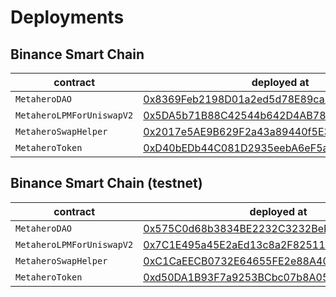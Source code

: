 # Deployments

## Binance Smart Chain

| contract | deployed at | transaction hash |  
| --- | --- | --- |
| `MetaheroDAO` | [0x8369Feb2198D01a2ed5d78E89ca7507983028B42](https://bscscan.com/address/0x8369Feb2198D01a2ed5d78E89ca7507983028B42) | [0xddd57d874692c82cf79f873b4e30bee9e9080daff247dc394e5c016ebb525842](https://bscscan.com/tx/0xddd57d874692c82cf79f873b4e30bee9e9080daff247dc394e5c016ebb525842) |
| `MetaheroLPMForUniswapV2` | [0x5DA5b71B88C42544b642D4AB781B30831EDAC341](https://bscscan.com/address/0x5DA5b71B88C42544b642D4AB781B30831EDAC341) | [0x45a28707a1db1b88428501892eab88ef0fc1c5a88676ee928eadfbd5b4ca0f7a](https://bscscan.com/tx/0x45a28707a1db1b88428501892eab88ef0fc1c5a88676ee928eadfbd5b4ca0f7a) |
| `MetaheroSwapHelper` | [0x2017e5AE9B629F2a43a89440f5E327b2a5b20933](https://bscscan.com/address/0x2017e5AE9B629F2a43a89440f5E327b2a5b20933) | [0x10cefdbed5ed73d7471fb72089afb5124ae329235f507333a70fe38914b6d071](https://bscscan.com/tx/0x10cefdbed5ed73d7471fb72089afb5124ae329235f507333a70fe38914b6d071) |
| `MetaheroToken` | [0xD40bEDb44C081D2935eebA6eF5a3c8A31A1bBE13](https://bscscan.com/address/0xD40bEDb44C081D2935eebA6eF5a3c8A31A1bBE13) | [0x46c3df970cbbac7b7bc03063799b6cfff6e559ea4644916689cf69c03114c02f](https://bscscan.com/tx/0x46c3df970cbbac7b7bc03063799b6cfff6e559ea4644916689cf69c03114c02f) |

## Binance Smart Chain (testnet)

| contract | deployed at | transaction hash |  
| --- | --- | --- |
| `MetaheroDAO` | [0x575C0d68b3834BE2232C3232BeB9a9905FBA7dA2](https://testnet.bscscan.com/address/0x575C0d68b3834BE2232C3232BeB9a9905FBA7dA2) | [0xac2d77b78f85ba1728210536475fdacc5fb7d591a5c8c7f16f7988bc6e13d8fb](https://testnet.bscscan.com/tx/0xac2d77b78f85ba1728210536475fdacc5fb7d591a5c8c7f16f7988bc6e13d8fb) |
| `MetaheroLPMForUniswapV2` | [0x7C1E495a45E2aEd13c8a2F8251124A30b13F20Cc](https://testnet.bscscan.com/address/0x7C1E495a45E2aEd13c8a2F8251124A30b13F20Cc) | [0x318c141dc1f47489c4e5ded1b14b4b156ba8b90ceedf0de85e9bfd464ee9d04c](https://testnet.bscscan.com/tx/0x318c141dc1f47489c4e5ded1b14b4b156ba8b90ceedf0de85e9bfd464ee9d04c) |
| `MetaheroSwapHelper` | [0xC1CaEECB0732E64655FE2e88A40DC97b44Ba6C4f](https://testnet.bscscan.com/address/0xC1CaEECB0732E64655FE2e88A40DC97b44Ba6C4f) | [0xf08cb545220cfeef38da5941c7cfb91614f5083f10d91aa5ca75a09c9bbb234d](https://testnet.bscscan.com/tx/0xf08cb545220cfeef38da5941c7cfb91614f5083f10d91aa5ca75a09c9bbb234d) |
| `MetaheroToken` | [0xd50DA1B93F7a9253BCbc07b8A05D94B522567BF7](https://testnet.bscscan.com/address/0xd50DA1B93F7a9253BCbc07b8A05D94B522567BF7) | [0x91a060ab8a3062fa825a8f1ba492d741bceea2e4edb8fea40a40e63bbfd1389e](https://testnet.bscscan.com/tx/0x91a060ab8a3062fa825a8f1ba492d741bceea2e4edb8fea40a40e63bbfd1389e) |

